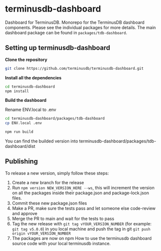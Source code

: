 # terminusdb-dashboard

Dashboard for TerminusDB. Monorepo for the TerminusDB dashboard components. Please see the individual packages for more
details. The main dashboard package can be found in `packages/tdb-dashboard`.

## Setting up terminusdb-dashboard

**Clone the repository**
```sh
git clone https://github.com/terminusdb/terminusdb-dashboard.git
```

**Install all the dependencies**
```sh
cd terminusdb-dashboard
npm install
```

**Build the dashboard**

Rename ENV.local to .env
```sh
cd terminusdb-dashboard/packages/tdb-dashboard
cp ENV.local .env

npm run build
```
You can find the builded version into terminusdb-dashboard/packages/tdb-dashboard/dist

## Publishing

To release a new version, simply follow these steps:

1. Create a new branch for the release
2. Run `npm version NEW_VERSION_HERE --ws`, this will increment the version on all the packages inside
   their package.json and package-lock.json files.
3. Commit these new package.json files
4. Make a PR, make sure the tests pass and let someone else code-review and approve
5. Merge the PR to main and wait for the tests to pass
6. Tag the new release with `git tag vYOUR_VERSION_NUMBER` (for example: `git tag v5.0.0`) in you local machine
   and push the tag in git `git push origin vYOUR_VERSION_NUMBER`
7. The packages are now on npm
How to use the terminusdb dashboard source code with your local terminusdb instance.








